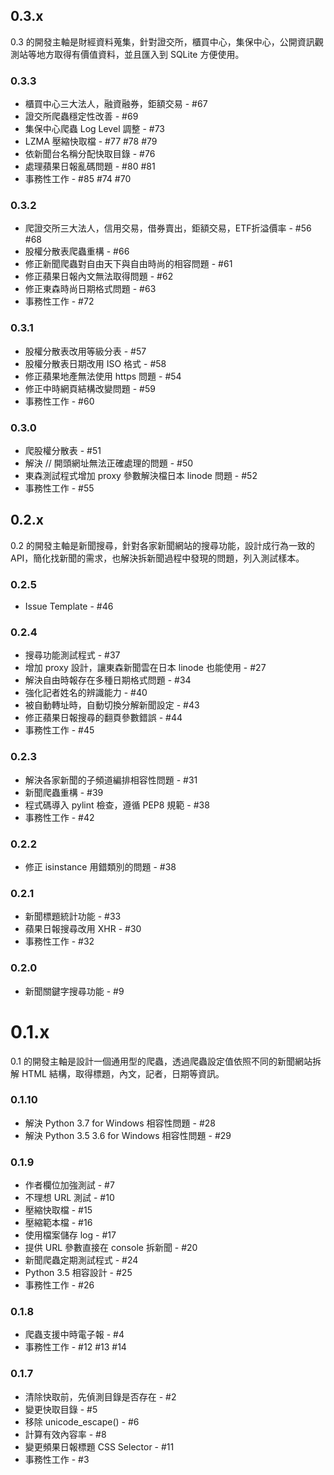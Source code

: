 ## 0.3.x

0.3 的開發主軸是財經資料蒐集，針對證交所，櫃買中心，集保中心，公開資訊觀測站等地方取得有價值資料，並且匯入到 SQLite 方便使用。

### 0.3.3

* 櫃買中心三大法人，融資融券，鉅額交易 - #67
* 證交所爬蟲穩定性改善 - #69
* 集保中心爬蟲 Log Level 調整 - #73
* LZMA 壓縮快取檔 - #77 #78 #79
* 依新聞台名稱分配快取目錄 - #76
* 處理蘋果日報亂碼問題 - #80 #81
* 事務性工作 - #85 #74 #70

### 0.3.2

* 爬證交所三大法人，信用交易，借券賣出，鉅額交易，ETF折溢價率 - #56 #68
* 股權分散表爬蟲重構 - #66
* 修正新聞爬蟲對自由天下與自由時尚的相容問題 - #61
* 修正蘋果日報內文無法取得問題 - #62
* 修正東森時尚日期格式問題 - #63
* 事務性工作 - #72

### 0.3.1

* 股權分散表改用等級分表 - #57
* 股權分散表日期改用 ISO 格式 - #58
* 修正蘋果地產無法使用 https 問題 - #54
* 修正中時網頁結構改變問題 - #59
* 事務性工作 - #60

### 0.3.0

* 爬股權分散表 - #51
* 解決 // 開頭網址無法正確處理的問題 - #50 
* 東森測試程式增加 proxy 參數解決檔日本 linode 問題 - #52
* 事務性工作 - #55

## 0.2.x

0.2 的開發主軸是新聞搜尋，針對各家新聞網站的搜尋功能，設計成行為一致的 API，簡化找新聞的需求，也解決拆新聞過程中發現的問題，列入測試樣本。

### 0.2.5

* Issue Template - #46

### 0.2.4

* 搜尋功能測試程式 - #37
* 增加 proxy 設計，讓東森新聞雲在日本 linode 也能使用 - #27
* 解決自由時報存在多種日期格式問題 - #34
* 強化記者姓名的辨識能力 - #40
* 被自動轉址時，自動切換分解新聞設定 - #43
* 修正蘋果日報搜尋的翻頁參數錯誤 - #44
* 事務性工作 - #45

### 0.2.3

* 解決各家新聞的子頻道編排相容性問題 - #31
* 新聞爬蟲重構 - #39
* 程式碼導入 pylint 檢查，遵循 PEP8 規範 - #38
* 事務性工作 - #42

### 0.2.2

* 修正 isinstance 用錯類別的問題 - #38

### 0.2.1

* 新聞標題統計功能 - #33
* 蘋果日報搜尋改用 XHR - #30
* 事務性工作 - #32

### 0.2.0

* 新聞關鍵字搜尋功能 - #9

# 0.1.x

0.1 的開發主軸是設計一個通用型的爬蟲，透過爬蟲設定值依照不同的新聞網站拆解 HTML 結構，取得標題，內文，記者，日期等資訊。

### 0.1.10

* 解決 Python 3.7 for Windows 相容性問題 - #28
* 解決 Python 3.5 3.6 for Windows 相容性問題 - #29

### 0.1.9

* 作者欄位加強測試 - #7
* 不理想 URL 測試 - #10
* 壓縮快取檔 - #15
* 壓縮範本檔 - #16
* 使用檔案儲存 log - #17
* 提供 URL 參數直接在 console 拆新聞 - #20
* 新聞爬蟲定期測試程式 - #24
* Python 3.5 相容設計 - #25
* 事務性工作 - #26

### 0.1.8

* 爬蟲支援中時電子報 - #4
* 事務性工作 - #12 #13 #14

### 0.1.7

* 清除快取前，先偵測目錄是否存在 - #2
* 變更快取目錄 - #5
* 移除 unicode_escape() - #6
* 計算有效內容率 - #8
* 變更頻果日報標題 CSS Selector - #11
* 事務性工作 - #3
